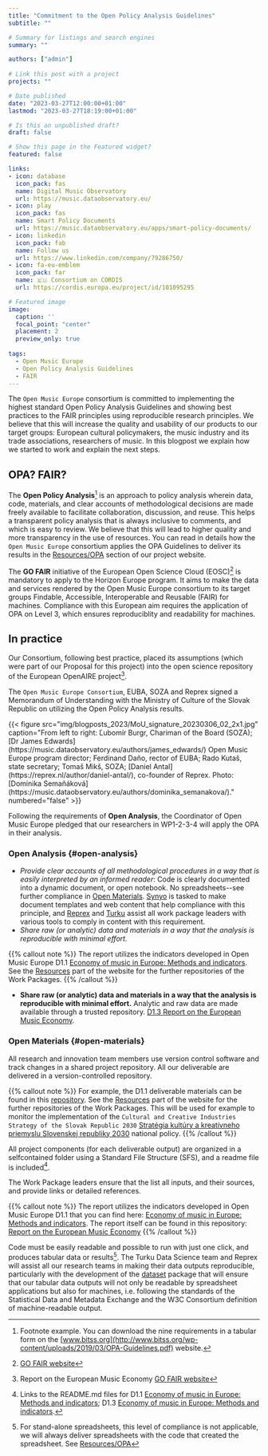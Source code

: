 ```yaml
---
title: "Commitment to the Open Policy Analysis Guidelines"
subtitle: ""

# Summary for listings and search engines
summary: ""

authors: ["admin"]
 
# Link this post with a project
projects: ""

# Date published
date: "2023-03-27T12:00:00+01:00"
lastmod: "2023-03-27T18:19:00+01:00"

# Is this an unpublished draft?
draft: false

# Show this page in the Featured widget?
featured: false

links:
- icon: database
  icon_pack: fas
  name: Digital Music Observatory
  url: https://music.dataobservatory.eu/
- icon: play
  icon_pack: fas
  name: Smart Policy Documents
  url: https://music.dataobservatory.eu/apps/smart-policy-documents/
- icon: linkedin
  icon_pack: fab
  name: Follow us
  url: https://www.linkedin.com/company/79286750/
- icon: fa-eu-emblem
  icon_pack: far
  name: 🇪🇺 Consortium on CORDIS
  url: https://cordis.europa.eu/project/id/101095295

# Featured image
image:
  caption: ''
  focal_point: "center"
  placement: 2
  preview_only: true
  
tags:
  - Open Music Europe
  - Open Policy Analysis Guidelines
  - FAIR
---
```



The `Open Music Europe` consortium is committed to implementing the highest standard Open Policy Analysis Guidelines and showing best practices to the FAIR principles using reproducible research principles.  We believe that this will increase the quality and usability of our products to our target groups: European cultural policymakers, the music industry and its trade associations, researchers of music. In this blogpost we explain how we started to work and explain the next steps.

## OPA? FAIR?

The **Open Policy Analysis**[^1] is an approach to policy analysis wherein data, code, materials, and clear accounts of methodological decisions are made freely available to facilitate collaboration, discussion, and reuse. This helps a transparent policy analysis that is always inclusive to comments, and which is easy to review.  We believe that this will lead to higher quality and more transparency in the use of resources. You can read in details how the `Open Music Europe` consortium applies the OPA Guidelines to deliver its results in the [Resources/OPA](https://openmuse.dataobservatory.eu/resources/opa/) section of our project website.

[^1]: Footnote example. You can download the nine requirements in a tabular form on the [www.bitss.org](http://www.bitss.org/wp-content/uploads/2019/03/OPA-Guidelines.pdf) website.

The **GO FAIR** initiative of the European Open Science Cloud (EOSC)[^2] is mandatory to apply to the Horizon Europe program.  It aims to make the data and services rendered by the Open Music Europe consortium to its target groups Findable, Accessible, Interoperable and Reusable (FAIR) for machines. Compliance with this European aim requires the application of OPA on Level 3, which ensures reproduciblity and readability for machines.

[^2]: [GO FAIR website](https://www.go-fair.org/)

## In practice

Our Consortium, following best practice, placed its assumptions (which were part of our Proposal for this project) into the open science repository of the European OpenAIRE project[^3].

[^3]: Report on the European Music Economy [GO FAIR website](https://zenodo.org/record/6464782#.ZB7GltLMLlg)

The `Open Music Europe Consortium`, EUBA, SOZA and Reprex signed a Memorandum of Understanding with the Ministry of Culture of the Slovak Republic on utilizing the Open Policy Analysis results. 

<td style="text-align: center;">{{< figure src="img/blogposts_2023/MoU_signature_20230306_02_2x1.jpg" caption="From left to right: Ľubomír Burgr, Chariman of the Board (SOZA); [Dr James Edwards](https://music.dataobservatory.eu/authors/james_edwards/) Open Music Europe program director; Ferdinand Daňo, rector of EUBA; Rado Kutaš, state secretary; Tomaš Mikš, SOZA; [Daniel Antal](https://reprex.nl/author/daniel-antal/), co-founder of Reprex. Photo: [Dominika Semaňáková](https://music.dataobservatory.eu/authors/dominika_semanakova/)." numbered="false" >}}</td>

Following the requirements of **Open Analysis**, the Coordinator of Open Music Europe pledged that our researchers in WP1-2-3-4 will apply the OPA in their analysis.

### Open Analysis {#open-analysis}

- *Provide clear accounts of all methodological procedures in a way that is easily interpreted by an informed reader*: Code is clearly documented into a dynamic document, or open notebook. No spreadsheets--see further compliance in [Open Materials](/resources/opa/#open-materials). [Synyo](/authors/synyo/) is tasked to make document templates and web content that help compliance with this principle, and [Reprex](/authors/reprex/) and [Turku](/authors/utu) assist all work package leaders with various tools to comply in content with this requirement.
- *Share raw (or analytic) data and materials in a way that the analysis is reproducible with minimal effort.*  

{{% callout note %}}
The report utilizes the indicators developed in Open Music Europe D1.1 [Economy of music in Europe: Methods and indicators](https://github.com/dataobservatory-eu/economy-music-methods-indicators). See the [Resources](/resources/) part of the website for the further repositories of the Work Packages.
{{% /callout %}}


- **Share raw (or analytic) data and materials in a way that the analysis is reproducible with minimal effort.**  Analytic and raw data are made available through a trusted repository. [D1.3 Report on the European Music Economy](https://github.com/dataobservatory-eu/european_music_economy).

### Open Materials {#open-materials}

All research and innovation team members use version control software and track changes in a shared project repository. All our deliverable are delivered in a version-controlled repository. 

{{% callout note %}}
For example, the D1.1 deliverable materials can be found in this  [repository](https://github.com/dataobservatory-eu/economy-music-methods-indicators). See the [Resources](/resources/) part of the website for the further repositories of the Work Packages. This will be used for example to monitor the implementation of the `Cultural and Creative Industries Strategy of the Slovak Republic 2030` [Stratégia kultúry a kreatívneho priemyslu Slovenskej republiky 2030](https://www.culture.gov.sk/ministerstvo/strategia-kultury-a-kreativneho-priemyslu-2030/) national policy.
{{% /callout %}}


All project components (for each deliverable output) are organized in a selfcontained folder using a Standard File Structure (SFS), and a readme file is included[^4]. 

[^4]: Links to the README.md files for D1.1 [Economy of music in Europe: Methods and indicators](https://github.com/dataobservatory-eu/economy-music-methods-indicators); D1.3 [Economy of music in Europe: Methods and indicators](https://github.com/dataobservatory-eu/economy-music-methods-indicators).


The Work Package leaders ensure that the list all inputs, and their sources, and provide links or detailed references.

{{% callout note %}}
The report utilizes the indicators developed in Open Music Europe D1.1 that you can find here: [Economy of music in Europe: Methods and indicators](https://github.com/dataobservatory-eu/economy-music-methods-indicators). The report itself can be found in this repository: [Report on the European Music Economy](https://github.com/dataobservatory-eu/european_music_economy)
{{% /callout %}}

Code must be easily readable and possible to run with just one click, and produces tabular data or results[^5]. The Turku Data Science team and Reprex will assist all our research teams in making their data outputs reproducible, particularly with the development of the [dataset](https://dataset.dataobservatory.eu/) package that will ensure that our tabular data outputs will not only be readable by spreadsheet applications but also for machines, i.e. following the standards of the Statistical Data and Metadata Exchange and the W3C Consortium definition of machine-readable output.

[^5]: For stand-alone spreadsheets, this level of compliance is not applicable, we will always deliver spreadsheets with the code that created the spreadsheet. See [Resources/OPA](/resources/opa/#open-materials) 

